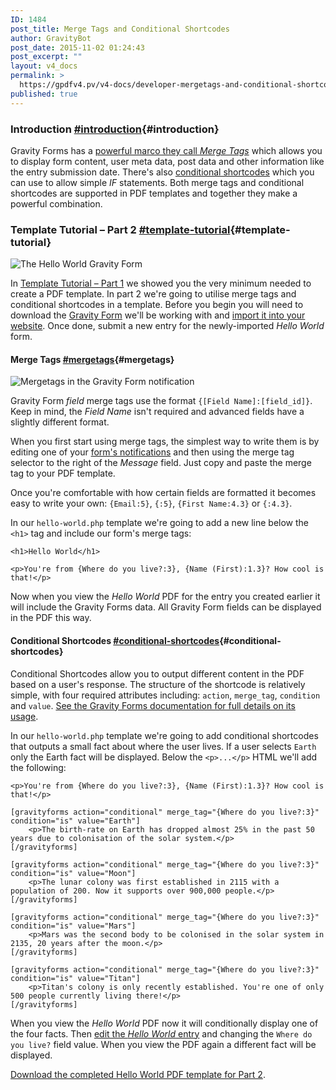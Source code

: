 ```yaml
---
ID: 1484
post_title: Merge Tags and Conditional Shortcodes
author: GravityBot
post_date: 2015-11-02 01:24:43
post_excerpt: ""
layout: v4_docs
permalink: >
  https://gpdfv4.pv/v4-docs/developer-mergetags-and-conditional-shortcodes/
published: true
---
```

### Introduction [#introduction](#introduction){#introduction}

Gravity Forms has a [powerful marco they call *Merge Tags*](https://www.gravityhelp.com/documentation/article/merge-tags/) which allows you to display form content, user meta data, post data and other information like the entry submission date. There's also [conditional shortcodes](https://www.gravityhelp.com/documentation/article/shortcodes/#conditional-shortcode) which you can use to allow simple *IF* statements. Both merge tags and conditional shortcodes are supported in PDF templates and together they make a powerful combination. 

### Template Tutorial – Part 2 [#template-tutorial](#template-tutorial){#template-tutorial}

![The Hello World Gravity Form](https://gpdfv4.pv/app/uploads/2015/11/hello-world-form.png)

In [Template Tutorial – Part 1](https://gpdfv4.pv/v4-docs/developer-first-custom-pdf/#template-tutorial) we showed you the very minimum needed to create a PDF template. In part 2 we're going to utilise merge tags and conditional shortcodes in a template. Before you begin you will need to download the [Gravity Form](https://gpdfv4.pv/app/uploads/2015/11/hello-world-gravity-form.json) we'll be working with and [import it into your website](https://www.gravityhelp.com/documentation/article/importing-a-form-into-gravity-forms/). Once done, submit a new entry for the newly-imported *Hello World* form.

#### Merge Tags [#mergetags](#mergetags){#mergetags}

![Mergetags in the Gravity Form notification](https://gpdfv4.pv/app/uploads/2015/11/merge-tags.png)

Gravity Form *field* merge tags use the format `{[Field Name]:[field_id]}`. Keep in mind, the *Field Name* isn't required and advanced fields have a slightly different format. 

When you first start using merge tags, the simplest way to write them is by editing one of your [form's notifications](https://www.gravityhelp.com/documentation/article/configuring-notifications-in-gravity-forms/) and then using the merge tag selector to the right of the *Message* field. Just copy and paste the merge tag to your PDF template. 

Once you're comfortable with how certain fields are formatted it becomes easy to write your own: `{Email:5}`, `{:5}`, `{First Name:4.3}` or `{:4.3}`.

In our `hello-world.php` template we're going to add a new line below the `<h1>` tag and include our form's merge tags:

```{.language-html}
<h1>Hello World</h1>

<p>You're from {Where do you live?:3}, {Name (First):1.3}? How cool is that!</p>
```

Now when you view the *Hello World* PDF for the entry you created earlier it will include the Gravity Forms data. All Gravity Form fields can be displayed in the PDF this way. 

#### Conditional Shortcodes [#conditional-shortcodes](#conditional-shortcodes){#conditional-shortcodes}

Conditional Shortcodes allow you to output different content in the PDF based on a user's response. The structure of the shortcode is relatively simple, with four required attributes including: `action`, `merge_tag`, `condition` and `value`. [See the Gravity Forms documentation for full details on its usage](https://www.gravityhelp.com/documentation/article/shortcodes/#conditional-shortcode).

In our `hello-world.php` template we're going to add conditional shortcodes that outputs a small fact about where the user lives. If a user selects `Earth` only the Earth fact will be displayed. Below the `<p>...</p>` HTML we'll add the following:

```{.language-html}
<p>You're from {Where do you live?:3}, {Name (First):1.3}? How cool is that!</p>

[gravityforms action="conditional" merge_tag="{Where do you live?:3}" condition="is" value="Earth"]
	<p>The birth-rate on Earth has dropped almost 25% in the past 50 years due to colonisation of the solar system.</p>
[/gravityforms]

[gravityforms action="conditional" merge_tag="{Where do you live?:3}" condition="is" value="Moon"]
	<p>The lunar colony was first established in 2115 with a population of 200. Now it supports over 900,000 people.</p>
[/gravityforms]

[gravityforms action="conditional" merge_tag="{Where do you live?:3}" condition="is" value="Mars"]
	<p>Mars was the second body to be colonised in the solar system in 2135, 20 years after the moon.</p>
[/gravityforms]

[gravityforms action="conditional" merge_tag="{Where do you live?:3}" condition="is" value="Titan"]
	<p>Titan's colony is only recently established. You're one of only 500 people currently living there!</p>
[/gravityforms]	

```

When you view the *Hello World* PDF now it will conditionally display one of the four facts. Then [edit the *Hello World* entry](https://www.gravityhelp.com/documentation/article/entry-detail/) and changing the `Where do you live?` field value. When you view the PDF again a different fact will be displayed.

[Download the completed Hello World PDF template for Part 2](https://gist.github.com/blueliquiddesigns/6c0a5268fa23ba51a285).
